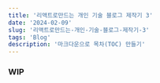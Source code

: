 ```yaml
---
title: '리액트로만드는 개인 기술 블로그 제작기 3'
date: '2024-02-09'
slug: '리액트로만드는-개인-기술-블로그-제작기-3'
tags: 'Blog'
description: '마크다운으로 목차(TOC) 만들기'
---
```


### WIP
